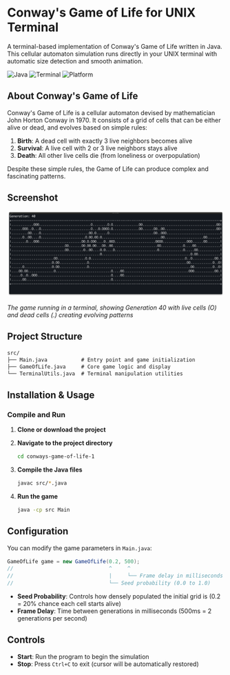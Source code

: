 # Conway's Game of Life for UNIX Terminal

A terminal-based implementation of Conway's Game of Life written in Java. This cellular automaton simulation runs directly in your UNIX terminal with automatic size detection and smooth animation.

![Java](https://img.shields.io/badge/Java-ED8B00?style=flat&logo=openjdk&logoColor=white)
![Terminal](https://img.shields.io/badge/Terminal-4EAA25?style=flat&logo=gnubash&logoColor=white)
![Platform](https://img.shields.io/badge/Platform-UNIX%2FLinux%2FmacOS-lightgrey)

## About Conway's Game of Life

Conway's Game of Life is a cellular automaton devised by mathematician John Horton Conway in 1970. It consists of a grid of cells that can be either alive or dead, and evolves based on simple rules:

1. **Birth**: A dead cell with exactly 3 live neighbors becomes alive
2. **Survival**: A live cell with 2 or 3 live neighbors stays alive
3. **Death**: All other live cells die (from loneliness or overpopulation)

Despite these simple rules, the Game of Life can produce complex and fascinating patterns.

## Screenshot

![Conway's Game of Life in Terminal](GameScreenshot.png)

*The game running in a terminal, showing Generation 40 with live cells (O) and dead cells (.) creating evolving patterns*

## Project Structure

```
src/
├── Main.java           # Entry point and game initialization
├── GameOfLife.java     # Core game logic and display
└── TerminalUtils.java  # Terminal manipulation utilities
```

## Installation & Usage

### Compile and Run

1. **Clone or download the project**

2. **Navigate to the project directory**
   ```bash
   cd conways-game-of-life-1
   ```

3. **Compile the Java files**
   ```bash
   javac src/*.java
   ```

4. **Run the game**
   ```bash
   java -cp src Main
   ```

## Configuration

You can modify the game parameters in `Main.java`:

```java
GameOfLife game = new GameOfLife(0.2, 500);
//                               ^     ^
//                               |     └── Frame delay in milliseconds
//                               └── Seed probability (0.0 to 1.0)
```

- **Seed Probability**: Controls how densely populated the initial grid is (0.2 = 20% chance each cell starts alive)
- **Frame Delay**: Time between generations in milliseconds (500ms = 2 generations per second)

## Controls

- **Start**: Run the program to begin the simulation
- **Stop**: Press `Ctrl+C` to exit (cursor will be automatically restored)



